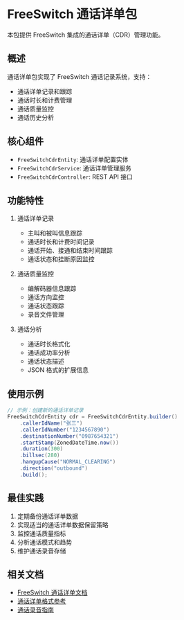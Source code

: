 # FreeSwitch 通话详单包

本包提供 FreeSwitch 集成的通话详单（CDR）管理功能。

## 概述

通话详单包实现了 FreeSwitch 通话记录系统，支持：

- 通话详单记录和跟踪
- 通话时长和计费管理
- 通话质量监控
- 通话历史分析

## 核心组件

- `FreeSwitchCdrEntity`: 通话详单配置实体
- `FreeSwitchCdrService`: 通话详单管理服务
- `FreeSwitchCdrController`: REST API 接口

## 功能特性

1. 通话详单记录
   - 主叫和被叫信息跟踪
   - 通话时长和计费时间记录
   - 通话开始、接通和结束时间跟踪
   - 通话状态和挂断原因监控

2. 通话质量监控
   - 编解码器信息跟踪
   - 通话方向监控
   - 通话状态跟踪
   - 录音文件管理

3. 通话分析
   - 通话时长格式化
   - 通话成功率分析
   - 通话状态描述
   - JSON 格式的扩展信息

## 使用示例

```java
// 示例：创建新的通话详单记录
FreeSwitchCdrEntity cdr = FreeSwitchCdrEntity.builder()
    .callerIdName("张三")
    .callerIdNumber("1234567890")
    .destinationNumber("0987654321")
    .startStamp(ZonedDateTime.now())
    .duration(300)
    .billsec(280)
    .hangupCause("NORMAL_CLEARING")
    .direction("outbound")
    .build();
```

## 最佳实践

1. 定期备份通话详单数据
2. 实现适当的通话详单数据保留策略
3. 监控通话质量指标
4. 分析通话模式和趋势
5. 维护通话录音存储

## 相关文档

- [FreeSwitch 通话详单文档](https://freeswitch.org/confluence/display/FREESWITCH/XML+CDR)
- [通话详单格式参考](https://freeswitch.org/confluence/display/FREESWITCH/XML+CDR+Format)
- [通话录音指南](https://freeswitch.org/confluence/display/FREESWITCH/Recording)
